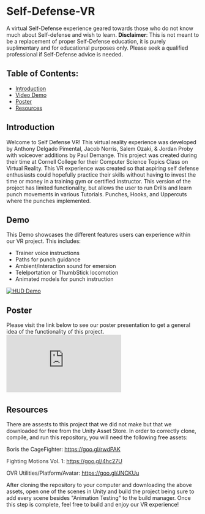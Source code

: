 # Self-Defense-VR
A virtual Self-Defense experience geared towards those who do not know much about Self-defense and wish to learn. **Disclaimer**: This is not meant to be a replacement of proper Self-Defense education, it is purely suplimentary and for educational purposes only. Please seek a qualified professional if Self-Defense advice is needed.

## Table of Contents:
- [Introduction](#introduction)
- [Video Demo](#demo)
- [Poster](#poster)
- [Resources](#resources)

## Introduction
Welcome to Self Defense VR! 
  This virtual reality experience was developed by Anthony Delgado Pimental, Jacob Norris, Salem Ozaki, & Jordan Proby with voiceover additions by Paul Demange. This project was created during their time at Cornell College for their Computer Science Topics Class on Virtual Reality. This VR experience was created so that aspiring self defense enthusiasts could hopefully practice their skills without having to invest the time or money in a training gym or certified instructor. 
  This version of the project has limited functionality, but allows the user to run Drills and learn punch movements in various Tutorials. Punches, Hooks, and Uppercuts where the punches implemented.
  
## Demo
This Demo showcases the different features users can experience within our VR project. This includes:
- Trainer voice instructions
- Paths for punch guidance
- Ambient/interaction sound for emersion
- Telelportation or ThumbStick locomotion
- Animated models for punch instruction

[![HUD Demo](http://img.youtube.com/vi/nsHNmOCuyps/0.jpg)](https://youtu.be/nsHNmOCuyps)

## Poster
Please visit the link below to see our poster presentation to get a general idea of the functionality of this project.
![Project Poster](https://github.com/AnthonyD1/Self-Defense-VR/raw/master/Self-Defense%20VR%20Poster.pdf)
  
## Resources
  There are assests to this project that we did not make but that we downloaded for free from the Unity Asset Store. In order to correctly clone, compile, and run this repository, you will need the following free assets:
  
  Boris the CageFighter: https://goo.gl/rwdPAK
  
  Fighting Motions Vol. 1: https://goo.gl/4hc27U
  
  OVR Utilities/Platform/Avatar: https://goo.gl/JNCKUu

  After cloning the repository to your computer and downloading the above assets, open one of the scenes in Unity and build the project being sure to add every scene besides "Animation Testing" to the build manager. Once this step is complete, feel free to build and enjoy our VR experience!

